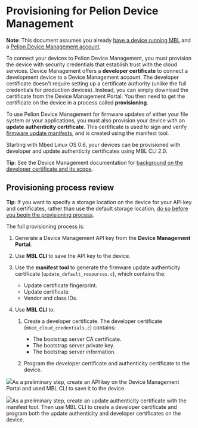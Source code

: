 # Provisioning for Pelion Device Management

<span class="notes">**Note**: This document assumes you already [have a device running MBL](../first-image/index.html) and a [Pelion Device Management account](https://os.mbed.com/account/login/).</span>

To connect your devices to Pelion Device Management, you must provision the device with security credentials that establish trust with the cloud services. Device Management offers a **developer certificate** to connect a development device to a Device Management account. The developer certificate doesn't require setting up a certificate authority (unlike the full credentials for production devices). Instead, you can simply download the certificate from the Device Management Portal. You then need to get the certificate on the device in a process called **provisioning**.

To use Pelion Device Management for firmware updates of either your file system or your applications, you must also provision your device with an **update authenticity certificate**. This certificate is used to sign and verify [firmware update manifests](https://cloud.mbed.com/docs/latest/updating-firmware/firmware-manifests.html), and is created using the manifest tool.

Starting with Mbed Linux OS 0.6, your devices can be provisioned with developer and update authenticity certificates using MBL CLI 2.0.

<span class="tips">**Tip**: See the Device Management documentation for [background on the developer certificate and its scope](https://cloud.mbed.com/docs/latest/connecting/provisioning-development-devices.html).</span>

## Provisioning process review

<span class="tips">**Tip**: If you want to specify a storage location on the device for your API key and certificates, rather than use the default storage location, [do so before you begin the provisioning process](../first-image/provisioning-your-device.html#optional-persistent-storage-locations).</span>

The full provisioning process is:

1. Generate a Device Management API key from the **Device Management Portal**.

1. Use **MBL CLI** to save the API key to the device.

1. Use the **manifest tool** to generate the firmware update authenticity certificate (`update_default_resources.c`), which contains the:

    * Update certificate fingerprint.
    * Update certificate.
    * Vendor and class IDs.

1. Use **MBL CLI** to:

    1. Create a developer certificate. The developer certificate (`mbed_cloud_credentials.c`) contains:

        * The bootstrap server CA certificate.
        * The bootstrap server private key.
        * The bootstrap server information.

    1. Program the developer certificate and authenticity certificate to the device.

<span class="images">![](https://s3-us-west-2.amazonaws.com/mbed-linux-os-docs-images/provision_key.png)<span>As a preliminary step, create an API key on the Device Management Portal and used MBL CLI to save it to the device.</span></span>

<span class="images">![](https://s3-us-west-2.amazonaws.com/mbed-linux-os-docs-images/provision_process.png)<span>As a preliminary step, create an update authenticity certificate with the manifest tool. Then use MBL CLI to create a developer certificate and program both the update authenticity and developer certificates on the device.</span></span>
